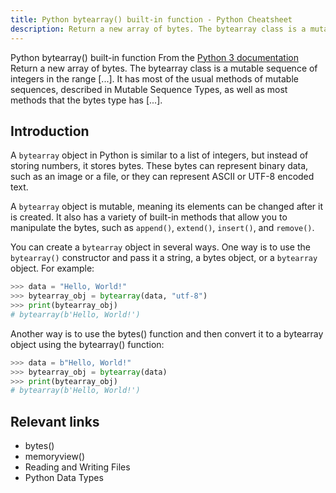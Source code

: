 ```yaml
---
title: Python bytearray() built-in function - Python Cheatsheet
description: Return a new array of bytes. The bytearray class is a mutable sequence of integers in the range [...]. It has most of the usual methods of mutable sequences, described in Mutable Sequence Types, as well as most methods that the bytes type has [...]
---
```


<base-title :title="frontmatter.title" :description="frontmatter.description">
Python bytearray() built-in function
</base-title>

<base-disclaimer>
  <base-disclaimer-title>
    From the <a target="_blank" href="https://docs.python.org/3/library/functions.html#bytearray">Python 3 documentation</a>
  </base-disclaimer-title>
  <base-disclaimer-content>
    Return a new array of bytes. The bytearray class is a mutable sequence of integers in the range [...]. It has most of the usual methods of mutable sequences, described in Mutable Sequence Types, as well as most methods that the bytes type has [...].
  </base-disclaimer-content>
</base-disclaimer>

## Introduction

A `bytearray` object in Python is similar to a list of integers, but instead of storing numbers, it stores bytes. These bytes can represent binary data, such as an image or a file, or they can represent ASCII or UTF-8 encoded text.

A `bytearray` object is mutable, meaning its elements can be changed after it is created. It also has a variety of built-in methods that allow you to manipulate the bytes, such as `append()`, `extend()`, `insert()`, and `remove()`.

You can create a `bytearray` object in several ways. One way is to use the `bytearray()` constructor and pass it a string, a bytes object, or a `bytearray` object. For example:

```python
>>> data = "Hello, World!"
>>> bytearray_obj = bytearray(data, "utf-8")
>>> print(bytearray_obj)
# bytearray(b'Hello, World!')
```

Another way is to use the bytes() function and then convert it to a bytearray object using the bytearray() function:

```python
>>> data = b"Hello, World!"
>>> bytearray_obj = bytearray(data)
>>> print(bytearray_obj)
# bytearray(b'Hello, World!')
```

## Relevant links

- <router-link :to="'/builtin/bytes'">bytes()</router-link>
- <router-link :to="'/builtin/memoryview'">memoryview()</router-link>
- <router-link :to="'/cheatsheet/reading-and-writing-files'">Reading and Writing Files</router-link>
- <router-link :to="'/blog/python-data-types'">Python Data Types</router-link>